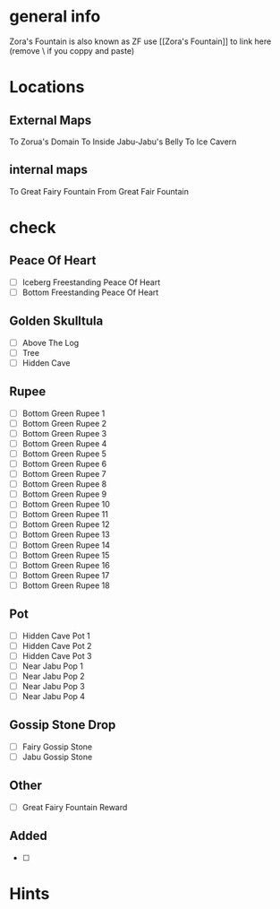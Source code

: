 # general info 
Zora's Fountain is also known as ZF use \[\[Zora's Fountain]] to link here (remove \\ if you coppy and paste)
# Locations
## External Maps
To Zorua's Domain
To Inside Jabu-Jabu's Belly
To Ice Cavern
## internal maps
To Great Fairy Fountain
From Great Fair Fountain

# check
## Peace Of Heart
- [ ] Iceberg Freestanding Peace Of Heart
- [ ] Bottom Freestanding Peace Of Heart
## Golden Skulltula
- [ ] Above The Log
- [ ] Tree
- [ ] Hidden Cave
## Rupee
- [ ] Bottom Green Rupee 1
- [ ] Bottom Green Rupee 2
- [ ] Bottom Green Rupee 3
- [ ] Bottom Green Rupee 4
- [ ] Bottom Green Rupee 5
- [ ] Bottom Green Rupee 6
- [ ] Bottom Green Rupee 7
- [ ] Bottom Green Rupee 8
- [ ] Bottom Green Rupee 9
- [ ] Bottom Green Rupee 10
- [ ] Bottom Green Rupee 11
- [ ] Bottom Green Rupee 12
- [ ] Bottom Green Rupee 13
- [ ] Bottom Green Rupee 14
- [ ] Bottom Green Rupee 15
- [ ] Bottom Green Rupee 16
- [ ] Bottom Green Rupee 17
- [ ] Bottom Green Rupee 18
## Pot
- [ ] Hidden Cave Pot 1
- [ ] Hidden Cave Pot 2
- [ ] Hidden Cave Pot 3
- [ ] Near Jabu Pop 1
- [ ] Near Jabu Pop 2
- [ ] Near Jabu Pop 3
- [ ] Near Jabu Pop 4
## Gossip Stone Drop
- [ ] Fairy Gossip Stone
- [ ] Jabu Gossip Stone
## Other
- [ ] Great Fairy Fountain Reward
## Added
- [ ] 
# Hints